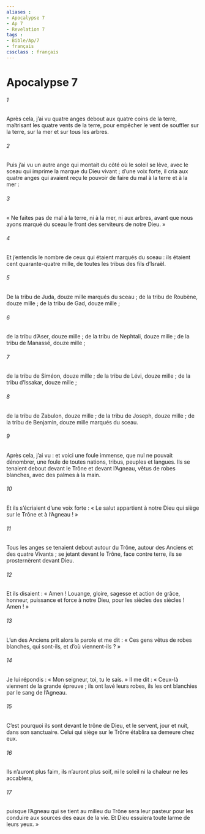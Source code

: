 ```yaml
---
aliases : 
- Apocalypse 7
- Ap 7
- Revelation 7
tags : 
- Bible/Ap/7
- français
cssclass : français
---
```


# Apocalypse 7

###### 1
Après cela, j’ai vu quatre anges debout aux quatre coins de la terre, maîtrisant les quatre vents de la terre, pour empêcher le vent de souffler sur la terre, sur la mer et sur tous les arbres.
###### 2
Puis j’ai vu un autre ange qui montait du côté où le soleil se lève, avec le sceau qui imprime la marque du Dieu vivant ; d’une voix forte, il cria aux quatre anges qui avaient reçu le pouvoir de faire du mal à la terre et à la mer :
###### 3
« Ne faites pas de mal à la terre, ni à la mer, ni aux arbres, avant que nous ayons marqué du sceau le front des serviteurs de notre Dieu. »
###### 4
Et j’entendis le nombre de ceux qui étaient marqués du sceau : ils étaient cent quarante-quatre mille, de toutes les tribus des fils d’Israël.
###### 5
De la tribu de Juda, douze mille marqués du sceau ;
de la tribu de Roubène, douze mille ;
de la tribu de Gad, douze mille ;
###### 6
de la tribu d’Aser, douze mille ;
de la tribu de Nephtali, douze mille ;
de la tribu de Manassé, douze mille ;
###### 7
de la tribu de Siméon, douze mille ;
de la tribu de Lévi, douze mille ;
de la tribu d’Issakar, douze mille ;
###### 8
de la tribu de Zabulon, douze mille ;
de la tribu de Joseph, douze mille ;
de la tribu de Benjamin, douze mille marqués du sceau.
###### 9
Après cela, j’ai vu : et voici une foule immense, que nul ne pouvait dénombrer, une foule de toutes nations, tribus, peuples et langues. Ils se tenaient debout devant le Trône et devant l’Agneau, vêtus de robes blanches, avec des palmes à la main.
###### 10
Et ils s’écriaient d’une voix forte :
« Le salut appartient à notre Dieu
qui siège sur le Trône
et à l’Agneau ! »
###### 11
Tous les anges se tenaient debout autour du Trône, autour des Anciens et des quatre Vivants ; se jetant devant le Trône, face contre terre, ils se prosternèrent devant Dieu.
###### 12
Et ils disaient :
« Amen !
Louange, gloire, sagesse et action de grâce,
honneur, puissance et force
à notre Dieu, pour les siècles des siècles ! Amen ! »
###### 13
L’un des Anciens prit alors la parole et me dit : « Ces gens vêtus de robes blanches, qui sont-ils, et d’où viennent-ils ? »
###### 14
Je lui répondis : « Mon seigneur, toi, tu le sais. » Il me dit :
« Ceux-là viennent de la grande épreuve ;
ils ont lavé leurs robes,
ils les ont blanchies par le sang de l’Agneau.
###### 15
C’est pourquoi ils sont devant le trône de Dieu,
et le servent, jour et nuit, dans son sanctuaire.
Celui qui siège sur le Trône
établira sa demeure chez eux.
###### 16
Ils n’auront plus faim, ils n’auront plus soif,
ni le soleil ni la chaleur ne les accablera,
###### 17
puisque l’Agneau qui se tient au milieu du Trône
sera leur pasteur
pour les conduire aux sources des eaux de la vie.
Et Dieu essuiera toute larme de leurs yeux. »
